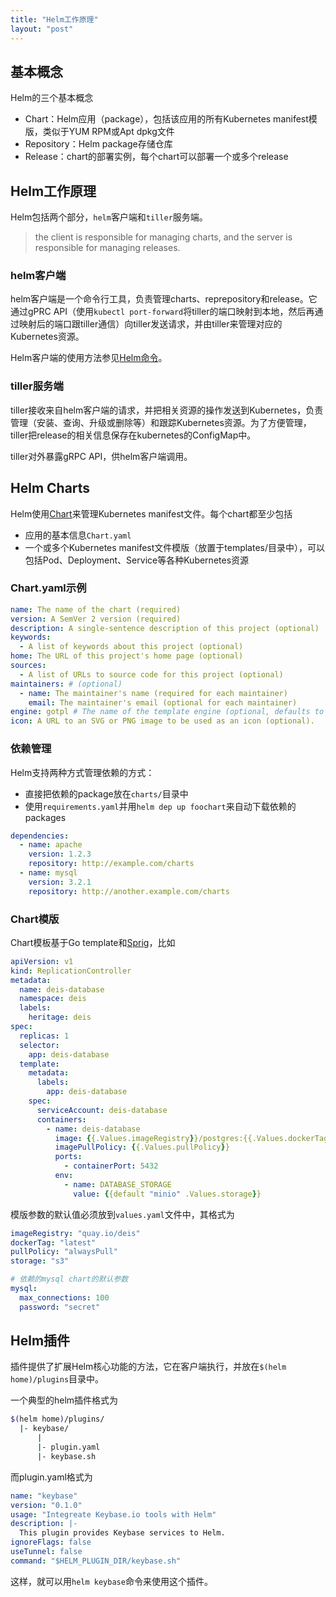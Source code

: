 ```yaml
---
title: "Helm工作原理"
layout: "post"
---
```


## 基本概念

Helm的三个基本概念

- Chart：Helm应用（package），包括该应用的所有Kubernetes manifest模版，类似于YUM RPM或Apt dpkg文件
- Repository：Helm package存储仓库
- Release：chart的部署实例，每个chart可以部署一个或多个release

## Helm工作原理

Helm包括两个部分，`helm`客户端和`tiller`服务端。

> the client is responsible for managing charts, and the server is responsible for managing releases.

### helm客户端

helm客户端是一个命令行工具，负责管理charts、reprepository和release。它通过gPRC API（使用`kubectl port-forward`将tiller的端口映射到本地，然后再通过映射后的端口跟tiller通信）向tiller发送请求，并由tiller来管理对应的Kubernetes资源。

Helm客户端的使用方法参见[Helm命令](helm.html)。

### tiller服务端

tiller接收来自helm客户端的请求，并把相关资源的操作发送到Kubernetes，负责管理（安装、查询、升级或删除等）和跟踪Kubernetes资源。为了方便管理，tiller把release的相关信息保存在kubernetes的ConfigMap中。

tiller对外暴露gRPC API，供helm客户端调用。

## Helm Charts

Helm使用[Chart](https://github.com/kubernetes/charts)来管理Kubernetes manifest文件。每个chart都至少包括

- 应用的基本信息`Chart.yaml`
- 一个或多个Kubernetes manifest文件模版（放置于templates/目录中），可以包括Pod、Deployment、Service等各种Kubernetes资源

### Chart.yaml示例

```yaml
name: The name of the chart (required)
version: A SemVer 2 version (required)
description: A single-sentence description of this project (optional)
keywords:
  - A list of keywords about this project (optional)
home: The URL of this project's home page (optional)
sources:
  - A list of URLs to source code for this project (optional)
maintainers: # (optional)
  - name: The maintainer's name (required for each maintainer)
    email: The maintainer's email (optional for each maintainer)
engine: gotpl # The name of the template engine (optional, defaults to gotpl)
icon: A URL to an SVG or PNG image to be used as an icon (optional).
```

### 依赖管理

Helm支持两种方式管理依赖的方式：

- 直接把依赖的package放在`charts/`目录中
- 使用`requirements.yaml`并用`helm dep up foochart`来自动下载依赖的packages

```yaml
dependencies:
  - name: apache
    version: 1.2.3
    repository: http://example.com/charts
  - name: mysql
    version: 3.2.1
    repository: http://another.example.com/charts
```

### Chart模版

Chart模板基于Go template和[Sprig](https://github.com/Masterminds/sprig)，比如

```yaml
apiVersion: v1
kind: ReplicationController
metadata:
  name: deis-database
  namespace: deis
  labels:
    heritage: deis
spec:
  replicas: 1
  selector:
    app: deis-database
  template:
    metadata:
      labels:
        app: deis-database
    spec:
      serviceAccount: deis-database
      containers:
        - name: deis-database
          image: {{.Values.imageRegistry}}/postgres:{{.Values.dockerTag}}
          imagePullPolicy: {{.Values.pullPolicy}}
          ports:
            - containerPort: 5432
          env:
            - name: DATABASE_STORAGE
              value: {{default "minio" .Values.storage}}
```

模版参数的默认值必须放到`values.yaml`文件中，其格式为

```yaml
imageRegistry: "quay.io/deis"
dockerTag: "latest"
pullPolicy: "alwaysPull"
storage: "s3"

# 依赖的mysql chart的默认参数
mysql:
  max_connections: 100
  password: "secret"
```

## Helm插件

插件提供了扩展Helm核心功能的方法，它在客户端执行，并放在`$(helm home)/plugins`目录中。

一个典型的helm插件格式为

```sh
$(helm home)/plugins/
  |- keybase/
      |
      |- plugin.yaml
      |- keybase.sh
```

而plugin.yaml格式为

```yaml
name: "keybase"
version: "0.1.0"
usage: "Integreate Keybase.io tools with Helm"
description: |-
  This plugin provides Keybase services to Helm.
ignoreFlags: false
useTunnel: false
command: "$HELM_PLUGIN_DIR/keybase.sh"
```

这样，就可以用`helm keybase`命令来使用这个插件。
